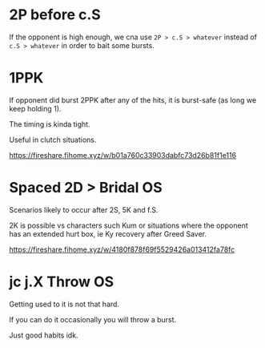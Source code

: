 

# 2P before c.S

If the opponent is high enough, we cna use `2P > c.S > whatever` instead of `c.S > whatever` in order to bait some bursts.

# 1PPK

If opponent did burst 2PPK after any of the hits, it is burst-safe (as long we keep holding 1).

The timing is kinda tight.

Useful in clutch situations.

https://fireshare.fihome.xyz/w/b01a760c33903dabfc73d26b81f1e116

# Spaced 2D > Bridal OS

Scenarios likely to occur after 2S, 5K and f.S.

2K is possible vs characters such Kum or situations where the opponent has an extended hurt box, ie Ky recovery after Greed Saver.

https://fireshare.fihome.xyz/w/4180f878f69f5529426a013412fa78fc

# jc j.X Throw OS

Getting used to it is not that hard.

If you can do it occasionally you will throw a burst.

Just good habits idk.



